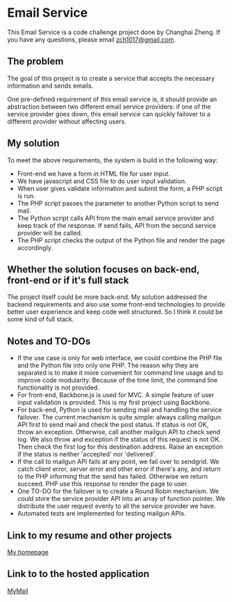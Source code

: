 Email Service
=============

This Email Service is a code challenge project done by Changhai Zheng.
If you have any questions, please email zch1017@gmail.com.

The problem
-----------

The goal of this project is to create a service that accepts the necessary
information and sends emails.

One pre-defined requirement of this email service is, it should provide an
abstraction between two different email service providers: if one of the
service provider goes down, this email service can quickly failover to a
different provider without affecting users.

My solution
-----------

To meet the above requirements, the system is build in the following way:

* Front-end we have a form in HTML file for user input.
* We have javascript and CSS file to do user input validation.
* When user gives validate information and submit the form, a PHP script
  is run.
* The PHP script passes the parameter to another Python script to send mail.
* The Python script calls API from the main email service provider and keep
  track of the response. If send fails, API from the second service provider
  will be called.
* The PHP script checks the output of the Python file and render the page
  accordingly.

Whether the solution focuses on back-end, front-end or if it's full stack
-------------------------------------------------------------------------

The project itself could be more back-end. My solution addressed the
backend requirements and also use some front-end technologies to provide
better user experience and keep code well structured. So I think it could
be some kind of full stack.


Notes and TO-DOs
----------------

* If the use case is only for web interface, we could combine the PHP file
  and the Python file into only one PHP. The reason why they are separated
  is to make it more convenient for command line usage and to improve code
  modularity. Because of the time limit, the command line functionality is
  not provided.
* For front-end, Backbone.js is used for MVC. A simple feature of user input
  validation is provided. This is my first project using Backbone.
* For back-end, Python is used for sending mail and handling the service
  failover. The current mechanism is quite simple: always calling mailgun
  API first to send mail and check the post status. If status is not OK,
  throw an exception. Otherwise, call another mailgun API to check send
  log. We also throw and exception if the status of this request is not OK.
  Then check the first log for this destination address. Raise an exception
  if the status is neither 'accepted' nor 'delivered'.
* If the call to mailgun API fails at any point, we fail over to sendgrid.
  We catch client error, server error and other error if there's any, and
  return to the PHP informing that the send has failed. Otherwise we return
  succeed. PHP use this response to render the page to user.
* One TO-DO for the failover is to create a Round Robin mechanism. We could
  store the service provider API into an array of function pointer. We
  distribute the user request evenly to all the service provider we have.
* Automated tests are implemented for testing mailgun APIs.

Link to my resume and other projects
------------------------------------

[My homepage](http://zhengchanghai.com/)

Link to to the hosted application
---------------------------------

[MyMail](http://mymail.zhengchanghai.com/)



    



